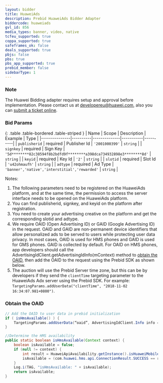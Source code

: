 ```yaml
---
layout: bidder
title: HuaweiAds
description: Prebid HuaweiAds Bidder Adapter
biddercode: huaweiads
gvl_id: 856
media_types: banner, video, native
tcfeu_supported: true
coppa_supported: true
safeframes_ok: false
deals_supported: true
pbjs: false
pbs: true
pbs_app_supported: true
prebid_member: false
sidebarType: 1
---
```


### Note

The Huawei Bidding adapter requires setup and approval before implementation. Please contact us at [developereu@huawei.com](mailto:developereu@huawei.com), also you can [submit a ticket online](https://developer.huawei.com/consumer/en/support/feedback/#/).

### Bid Params

{: .table .table-bordered .table-striped }
| Name          | Scope    | Description  | Example   | Type     |
|---------------|----------|--------------|-----------|----------|
| `publisherid` | required | Publisher Id | `'2001000399'` | `string` |
| `signkey` | required | Sign Key | `'5d********82c38594f8b2bdfd9f********a398dca734932898e3********8d'` | `string` |
| `keyid` | required | Key Id | `'2'` | `string` |
| `slotid` | required | Slot Id | `'u42ohmaufh'` | `string` |
| `adtype` | required | Ad Type | `'banner','native','interstitial','rewarded'` | `string` |

Notes:

1. The following parameters need to be registered on the HuaweiAds platform, and at the same time, the permission to access the server interface needs to be opened on the HuaweiAds platform.
2. You can find publisherid, signkey, and keyid on the platform after registration.
3. You need to create your advertising creative on the platform and get the corresponding slotid and adtype.
4. We require OAID (Open Advertising ID) or GAID (Google Advertising ID) in the request. OAID and GAID are non-permanent device identifiers that allow personalized ads to be served to users while protecting user data privacy. In most cases, OAID is used for HMS phones and GAID is used for GMS phones. GAID is collected by default. For OAID on HMS phones, app developers should call the AdvertisingIdClient.getAdvertisingIdInfo(mContext) method to [obtain the OAID](https://developer.huawei.com/consumer/en/doc/development/HMSCore-Guides/identifier-service-obtaining-oaid-sdk-0000001050064988), then add the OAID to the request using the Prebid SDK as shown below.
5. The auction will use the Prebid Server time zone, but this can be by developers if they send the `clientTime` targeting parameter to the HuaweiAds Adx server using the Prebid SDK. For example: `TargetingParams.addUserData("clientTime", "2018-11-02 16:34:07.981+0800")`. 

### Obtain the OAID

```java
// Add the OAID to user data in prebid initialization
if ( isHmsAvailable() ) {
    TargetingParams.addUserData(“oaid”, AdvertisingIdClient.Info info = AdvertisingIdClient.getAdvertisingIdInfo(getApplicationContext()).getId());
}

//Determine the HMS availability
public static boolean isHmsAvailable(Context context) {
    boolean isAvailable = false;
    if (null != context) {
        int result = HuaweiApiAvailability.getInstance().isHuaweiMobileServicesAvailable(context);
        isAvailable = (com.huawei.hms.api.ConnectionResult.SUCCESS == result);
    }
    Log.i(TAG, "isHmsAvailable: " + isAvailable);
    return isAvailable;
}
```

